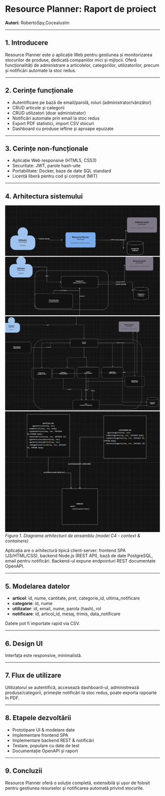 # Resource Planner: Raport de proiect

**Autori:** RobertoSpy,CoceaIustin 

---

## 1. Introducere

Resource Planner este o aplicație Web pentru gestiunea și monitorizarea stocurilor de produse, dedicată companiilor mici și mijlocii. Oferă funcționalități de administrare a articolelor, categoriilor, utilizatorilor, precum și notificări automate la stoc redus.

---

## 2. Cerințe funcționale

- Autentificare pe bază de email/parolă, roluri (administrator/vânzător)
- CRUD articole și categorii
- CRUD utilizatori (doar administrator)
- Notificări automate prin email la stoc redus
- Export PDF statistici, import CSV stocuri
- Dashboard cu produse ieftine și aproape epuizate

---

## 3. Cerințe non-funcționale

- Aplicație Web responsive (HTML5, CSS3)
- Securitate: JWT, parole hash-uite
- Portabilitate: Docker, baze de date SQL standard
- Licență liberă pentru cod și conținut (MIT)

---

## 4. Arhitectura sistemului

![Arhitectură sistem Resource Planner](docs/DF1.png)  
![Arhitectură sistem Resource Planner](docs/DF2.png) 
![Arhitectură sistem Resource Planner](docs/DF3.png) 
![Arhitectură sistem Resource Planner](docs/DF4.png) 
*Figura 1. Diagrama arhitecturii de ansamblu (model C4 - context & containere)*

Aplicația are o arhitectură tipică client-server: frontend SPA (JS/HTML/CSS), backend Node.js (REST API), bază de date PostgreSQL, email pentru notificări. Backend-ul expune endpointuri REST documentate OpenAPI.

---

## 5. Modelarea datelor

- **articol**: id, nume, cantitate, pret, categorie_id, ultima_notificare
- **categorie**: id, nume
- **utilizator**: id, email, nume, parola (hash), rol
- **notificare**: id, articol_id, mesaj, trimis, data_notificare

Datele pot fi importate rapid via CSV.

---

## 6. Design UI

Interfața este responsive, minimalistă.

---

## 7. Flux de utilizare

Utilizatorul se autentifică, accesează dashboard-ul, administrează produse/categorii, primește notificări la stoc redus, poate exporta rapoarte în PDF.

---

## 8. Etapele dezvoltării

- Prototipare UI & modelare date
- Implementare frontend SPA
- Implementare backend REST & notificări
- Testare, populare cu date de test
- Documentație OpenAPI și raport

---

## 9. Concluzii

Resource Planner oferă o soluție completă, extensibilă și ușor de folosit pentru gestiunea resurselor și notificarea automată privind stocurile.
